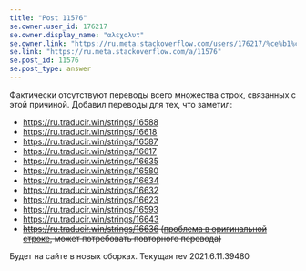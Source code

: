 ```yaml
---
title: "Post 11576"
se.owner.user_id: 176217
se.owner.display_name: "αλεχολυτ"
se.owner.link: "https://ru.meta.stackoverflow.com/users/176217/%ce%b1%ce%bb%ce%b5%cf%87%ce%bf%ce%bb%cf%85%cf%84"
se.link: "https://ru.meta.stackoverflow.com/a/11576"
se.post_id: 11576
se.post_type: answer
---
```

<p>Фактически отсутствуют переводы всего множества строк, связанных с этой причиной. Добавил переводы для тех, что заметил:</p>
<ul>
<li><a href="https://ru.traducir.win/strings/16588" rel="nofollow noreferrer">https://ru.traducir.win/strings/16588</a></li>
<li><a href="https://ru.traducir.win/strings/16618" rel="nofollow noreferrer">https://ru.traducir.win/strings/16618</a></li>
<li><a href="https://ru.traducir.win/strings/16587" rel="nofollow noreferrer">https://ru.traducir.win/strings/16587</a></li>
<li><a href="https://ru.traducir.win/strings/16617" rel="nofollow noreferrer">https://ru.traducir.win/strings/16617</a></li>
<li><a href="https://ru.traducir.win/strings/16635" rel="nofollow noreferrer">https://ru.traducir.win/strings/16635</a></li>
<li><a href="https://ru.traducir.win/strings/16580" rel="nofollow noreferrer">https://ru.traducir.win/strings/16580</a></li>
<li><a href="https://ru.traducir.win/strings/16634" rel="nofollow noreferrer">https://ru.traducir.win/strings/16634</a></li>
<li><a href="https://ru.traducir.win/strings/16632" rel="nofollow noreferrer">https://ru.traducir.win/strings/16632</a></li>
<li><a href="https://ru.traducir.win/strings/16623" rel="nofollow noreferrer">https://ru.traducir.win/strings/16623</a></li>
<li><a href="https://ru.traducir.win/strings/16593" rel="nofollow noreferrer">https://ru.traducir.win/strings/16593</a></li>
<li><a href="https://ru.traducir.win/strings/16643" rel="nofollow noreferrer">https://ru.traducir.win/strings/16643</a></li>
<li><s> <a href="https://ru.traducir.win/strings/16636" rel="nofollow noreferrer">https://ru.traducir.win/strings/16636</a> (<a href="https://meta.stackexchange.com/q/366455/339911">проблема в оригинальной строке</a>, может потребовать повторного перевода)</s></li>
</ul>
<p>Будет на сайте в новых сборках. Текущая rev 2021.6.11.39480</p>
